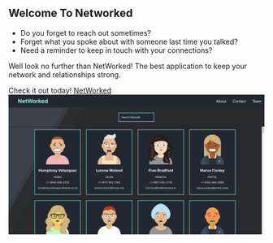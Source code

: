 ## Welcome To Networked

- Do you forget to reach out sometimes?<br />
- Forget what you spoke about with someone last time you talked?<br />
- Need a reminder to keep in touch with your connections?<br />

Well look no further than NetWorked! The best application to keep your network and relationships strong.

Check it out today! [NetWorked](https://www.google.com/)<br />
![alt text](./public/networked.png)